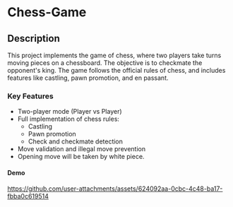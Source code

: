 # Chess-Game

## Description

This project implements the game of chess, where two players take turns moving pieces on a chessboard. The objective is to checkmate the opponent's king. The game follows the official rules of chess, and includes features like castling, pawn promotion, and en passant.

### Key Features

- Two-player mode (Player vs Player)
- Full implementation of chess rules:
  - Castling
  - Pawn promotion
  - Check and checkmate detection
- Move validation and illegal move prevention
- Opening move will be taken by white piece.


#### Demo


https://github.com/user-attachments/assets/624092aa-0cbc-4c48-ba17-fbba0c619514




